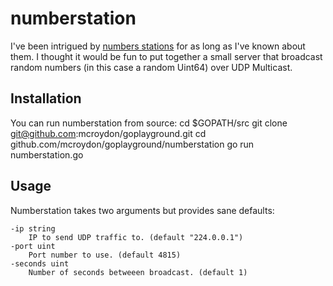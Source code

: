 # numberstation

I've been intrigued by [numbers stations](https://en.wikipedia.org/wiki/Numbers_station) for as long as I've
known about them. I thought it would be fun to put together a small server that broadcast random numbers (in
this case a random Uint64) over UDP Multicast.

## Installation

You can run numberstation from source:
	cd $GOPATH/src
	git clone git@github.com:mcroydon/goplayground.git
	cd github.com/mcroydon/goplayground/numberstation
	go run numberstation.go

## Usage

Numberstation takes two arguments but provides sane defaults:

	-ip string
		IP to send UDP traffic to. (default "224.0.0.1")
	-port uint
		Port number to use. (default 4815)
	-seconds uint
		Number of seconds betweeen broadcast. (default 1)
